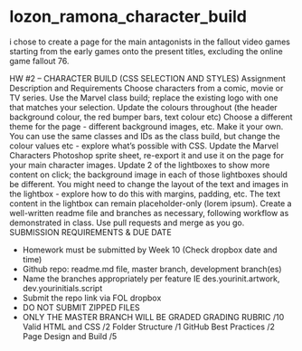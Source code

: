 # lozon_ramona_character_build

i chose to create a page for the main antagonists in the fallout video games starting from the early games onto the present titles, excluding the online game fallout 76.

HW #2 – CHARACTER BUILD (CSS SELECTION AND STYLES)
Assignment Description and Requirements
Choose characters from a comic, movie or TV series. Use the Marvel class build; replace the existing logo with one that matches your
selection. Update the colours throughout (the header background colour, the red bumper bars, text colour etc)
Choose a different theme for the page - different background images, etc. Make it your own. You can use the same classes and IDs as
the class build, but change the colour values etc - explore what’s possible with CSS.
Update the Marvel Characters Photoshop sprite sheet, re-export it and use it on the page for your main character images.
Update 2 of the lightboxes to show more content on click; the background image in each of those lightboxes should be different. You
might need to change the layout of the text and images in the lightbox - explore how to do this with margins, padding, etc.
The text content in the lightbox can remain placeholder-only (lorem ipsum).
Create a well-written readme file and branches as necessary, following workflow as demonstrated in class. Use pull requests and merge
as you go.
SUBMISSION REQUIREMENTS & DUE DATE
- Homework must be submitted by Week 10 (Check dropbox date and time)
- Github repo: readme.md file, master branch, development branch(es)
- Name the branches appropriately per feature IE des.yourinit.artwork, dev.yourinitials.script
- Submit the repo link via FOL dropbox
- DO NOT SUBMIT ZIPPED FILES
 - ONLY THE MASTER BRANCH WILL BE GRADED
GRADING RUBRIC /10
Valid HTML and CSS /2 Folder Structure /1 GitHub Best Practices /2 Page Design and Build /5
